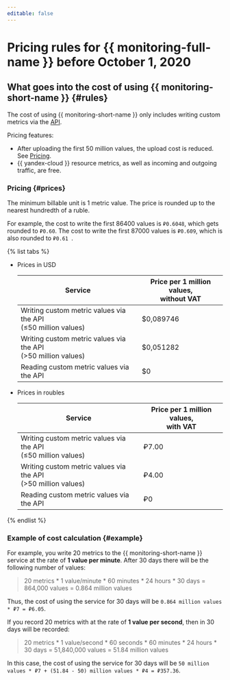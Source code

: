 ```yaml
---
editable: false
---
```


# Pricing rules for {{ monitoring-full-name }} before October 1, 2020

## What goes into the cost of using {{ monitoring-short-name }} {#rules}

The cost of using {{ monitoring-short-name }} only includes writing custom metrics via the [API](../api-ref/index.md).

Pricing features:
* After uploading the first 50 million values, the upload cost is reduced. See [Pricing](#prices).
* {{ yandex-cloud }} resource metrics, as well as incoming and outgoing traffic, are free.

### Pricing {#prices}

The minimum billable unit is 1 metric value. The price is rounded up to the nearest hundredth of a ruble.

For example, the cost to write the first 86400 values is `₽0.6048`, which gets rounded to `₽0.60`.
The cost to write the first 87000 values is `₽0.609`, which is also rounded to `₽0.61 `.

{% list tabs %}

- Prices in USD

  | Service | Price per 1 million values,<br>without VAT |
  | ----- | ----- |
  | Writing custom metric values via the API<br/>(≤50 million values) | $0,089746 |
  | Writing custom metric values via the API<br/>(>50 million values) | $0,051282 |
  | Reading custom metric values via the API | $0 |

- Prices in roubles

  | Service | Price per 1 million values,<br>with VAT |
  | ----- | ----- |
  | Writing custom metric values via the API<br/>(≤50 million values) | ₽7.00 |
  | Writing custom metric values via the API<br/>(>50 million values) | ₽4.00 |
  | Reading custom metric values via the API | ₽0 |

{% endlist %}

### Example of cost calculation {#example}

For example, you write 20 metrics to the {{ monitoring-short-name }} service at the rate of **1 value per minute**.
After 30 days there will be the following number of values:

>20 metrics * 1 value/minute * 60 minutes * 24 hours * 30 days = 864,000 values ​​= 0.864 million values

Thus, the cost of using the service for 30 days will be `0.864 million values ​​* ₽7 = ₽6.05`.

If you record 20 metrics with at the rate of **1 value per second**, then in 30 days will be recorded:

> 20 metrics * 1 value/second * 60 seconds * 60 minutes * 24 hours * 30 days = 51,840,000 values ​​= 51.84 million values

In this case, the cost of using the service for 30 days will be `50 million values ​​* ₽7 + (51.84 - 50) million values ​​* ₽4 = ₽357.36`.
